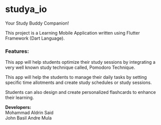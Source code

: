 # studya_io

Your Study Buddy Companion!

This project is a Learning Mobile Application written using Flutter Framework (Dart Language). 

### Features: <br>
This app will help students optimize their study sessions by integrating a very well known study technique called, Pomodoro Technique. 

This app will help the students to manage their daily tasks by setting specific time allotments and create study schedules or study sessions.

Students can also design and create personalized flashcards to enhance their learning.

**Developers:** <br>
Mohammad Aldrin Said <br>
John Basil Andre Mula